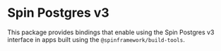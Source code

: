 # Spin Postgres v3

This package provides bindings that enable using the Spin Postgres v3 interface in apps built using the `@spinframework/build-tools`.